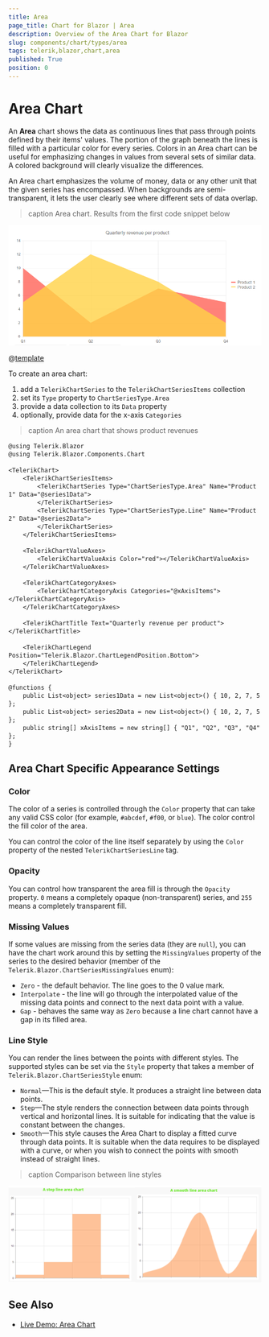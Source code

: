 ```yaml
---
title: Area
page_title: Chart for Blazor | Area
description: Overview of the Area Chart for Blazor
slug: components/chart/types/area
tags: telerik,blazor,chart,area
published: True
position: 0
---
```


# Area Chart

An **Area** chart shows the data as continuous lines that pass through points defined by their items' values. The portion of the graph beneath the lines is filled with a particular color for every series. Colors in an Area chart can be useful for emphasizing changes in values from several sets of similar data. A colored background will clearly visualize the differences.


An Area chart emphasizes the volume of money, data or any other unit that the given series has encompassed. When backgrounds are semi-transparent, it lets the user clearly see where different sets of data overlap.

>caption Area chart.  Results from the first code snippet below

![](images/basic-area-chart.png)

@[template](/_contentTemplates/chart/link-to-basics.md#understand-basics-and-databinding-first)

To create an area chart:

1. add a `TelerikChartSeries` to the `TelerikChartSeriesItems` collection
2. set its `Type` property to `ChartSeriesType.Area`
3. provide a data collection to its `Data` property
4. optionally, provide data for the x-axis `Categories`


>caption An area chart that shows product revenues

````CSHTML
@using Telerik.Blazor
@using Telerik.Blazor.Components.Chart

<TelerikChart>
	<TelerikChartSeriesItems>
		<TelerikChartSeries Type="ChartSeriesType.Area" Name="Product 1" Data="@series1Data">
		</TelerikChartSeries>
		<TelerikChartSeries Type="ChartSeriesType.Line" Name="Product 2" Data="@series2Data">
		</TelerikChartSeries>
	</TelerikChartSeriesItems>

	<TelerikChartValueAxes>
		<TelerikChartValueAxis Color="red"></TelerikChartValueAxis>
	</TelerikChartValueAxes>

	<TelerikChartCategoryAxes>
		<TelerikChartCategoryAxis Categories="@xAxisItems"></TelerikChartCategoryAxis>
	</TelerikChartCategoryAxes>

	<TelerikChartTitle Text="Quarterly revenue per product"></TelerikChartTitle>

	<TelerikChartLegend Position="Telerik.Blazor.ChartLegendPosition.Bottom">
	</TelerikChartLegend>
</TelerikChart>

@functions {
	public List<object> series1Data = new List<object>() { 10, 2, 7, 5 };
	public List<object> series2Data = new List<object>() { 10, 2, 7, 5 };
	public string[] xAxisItems = new string[] { "Q1", "Q2", "Q3", "Q4" };
}
````


## Area Chart Specific Appearance Settings

### Color

The color of a series is controlled through the `Color` property that can take any valid CSS color (for example, `#abcdef`, `#f00`, or `blue`). The color control the fill color of the area.

You can control the color of the line itself separately by using the `Color` property of the nested `TelerikChartSeriesLine` tag.

### Opacity

You can control how transparent the area fill is through the `Opacity` property. `0` means a completely opaque (non-transparent) series, and `255` means a completely transparent fill.

### Missing Values

If some values are missing from the series data (they are `null`), you can have the chart work around this by setting the `MissingValues` property of the series to the desired behavior (member of the `Telerik.Blazor.ChartSeriesMissingValues` enum):

* `Zero` - the default behavior. The line goes to the 0 value mark.
* `Interpolate` - the line will go through the interpolated value of the missing data points and connect to the next data point with a value.
* `Gap` - behaves the same way as `Zero` because a line chart cannot have a gap in its filled area.


### Line Style

You can render the lines between the points with different styles. The supported styles can be set via the `Style` property that takes a member of `Telerik.Blazor.ChartSeriesStyle` enum:

* `Normal`—This is the default style. It produces a straight line between data points.
* `Step`—The style renders the connection between data points through vertical and horizontal lines. It is suitable for indicating that the value is constant between the changes.
* `Smooth`—This style causes the Area Chart to display a fitted curve through data points. It is suitable when the data requires to be displayed with a curve, or when you wish to connect the points with smooth instead of straight lines.

>caption Comparison between line styles

![](images/area-chart-step-and-smooth.png)


## See Also

  * [Live Demo: Area Chart](https://demos.telerik.com/blazor-ui/chart/area-chart)
